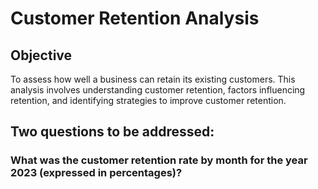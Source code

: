 # Customer Retention Analysis

## Objective
To assess how well a business can retain its existing customers. This analysis involves understanding customer retention, factors influencing retention, and identifying strategies to improve customer retention.

## Two questions to be addressed:
### What was the customer retention rate by month for the year 2023 (expressed in percentages)?

